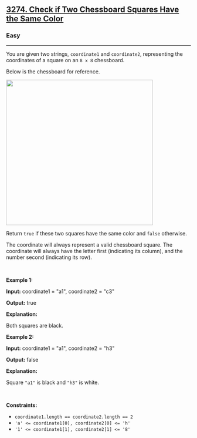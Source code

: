 <h2><a href="https://leetcode.com/problems/check-if-two-chessboard-squares-have-the-same-color">3274. Check if Two Chessboard Squares Have the Same Color</a></h2><h3>Easy</h3><hr><p>You are given two strings, <code>coordinate1</code> and <code>coordinate2</code>, representing the coordinates of a square on an <code>8 x 8</code> chessboard.</p>

<p>Below is the chessboard for reference.</p>

<p><img alt="" src="https://assets.leetcode.com/uploads/2024/07/17/screenshot-2021-02-20-at-22159-pm.png" style="width: 400px; height: 396px;" /></p>

<p>Return <code>true</code> if these two squares have the same color and <code>false</code> otherwise.</p>

<p>The coordinate will always represent a valid chessboard square. The coordinate will always have the letter first (indicating its column), and the number second (indicating its row).</p>

<p>&nbsp;</p>
<p><strong class="example">Example 1:</strong></p>

<div class="example-block">
<p><strong>Input:</strong> <span class="example-io">coordinate1 = &quot;a1&quot;, coordinate2 = &quot;c3&quot;</span></p>

<p><strong>Output:</strong> <span class="example-io">true</span></p>

<p><strong>Explanation:</strong></p>

<p>Both squares are black.</p>
</div>

<p><strong class="example">Example 2:</strong></p>

<div class="example-block">
<p><strong>Input:</strong> <span class="example-io">coordinate1 = &quot;a1&quot;, coordinate2 = &quot;h3&quot;</span></p>

<p><strong>Output:</strong> <span class="example-io">false</span></p>

<p><strong>Explanation:</strong></p>

<p>Square <code>&quot;a1&quot;</code> is black and <code>&quot;h3&quot;</code> is white.</p>
</div>

<p>&nbsp;</p>
<p><strong>Constraints:</strong></p>

<ul>
	<li><code>coordinate1.length == coordinate2.length == 2</code></li>
	<li><code>&#39;a&#39; &lt;= coordinate1[0], coordinate2[0] &lt;= &#39;h&#39;</code></li>
	<li><code>&#39;1&#39; &lt;= coordinate1[1], coordinate2[1] &lt;= &#39;8&#39;</code></li>
</ul>
